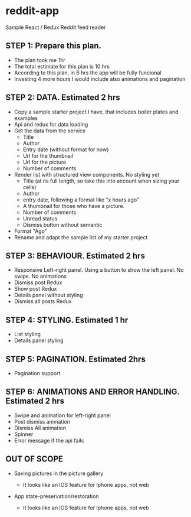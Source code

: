 # reddit-app
Sample React / Redux Reddit feed reader


## STEP 1: Prepare this plan. 

  - The plan took me 1hr
  - The total estimate for this plan is 10 hrs
  - According to this plan, in 6 hrs the app will be fully funcional
  - Investing 4 more hours I would include also animations and pagination

## STEP 2: DATA. Estimated 2 hrs

* Copy a sample starter project I have, that includes boiler plates and examples
* Api and redux for data loading
* Get the data from the service
  - Title
  - Author
  - Entry date (without format for now)
  - Url for the thumbnail
  - Url for the picture
  - Number of comments
* Render list with structured view components. No styling yet
  - Title (at its full length, so take this into account when sizing your cells)
  - Author
  - entry date, following a format like “x hours ago” 
  - A thumbnail for those who have a picture.
  - Number of comments
  - Unread status
  - Dismiss button without semantic
* Format "Ago"
* Rename and adapt the sample list of my starter project

## STEP 3: BEHAVIOUR. Estimated 2 hrs

* Responsive Left-right panel. Using a button to show the left panel. No swipe. No animations
* Dismiss post Redux
* Show post Redux
* Details panel without styling
* Dismiss all posts Redux

## STEP 4: STYLING. Estimated 1 hr

* List styling
* Details panel styling

## STEP 5: PAGINATION. Estimated 2hrs

* Pagination support

## STEP 6: ANIMATIONS AND ERROR HANDLING. Estimated 2 hrs

* Swipe and animation for left-right panel
* Post dismiss animation
* Dismiss All animation
* Spinner
* Error message if the api fails

## OUT OF SCOPE

* Saving pictures in the picture gallery
  - It looks like an IOS feature for Iphone apps, not web

* App state-preservation/restoration
  - It looks like an IOS feature for Iphone apps, not web

